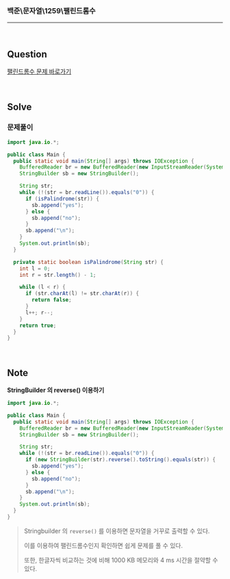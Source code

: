 ### 백준\문자열\1259\팰린드롬수

---

<br/>

## Question

[팰린드롬수 문제 바로가기](https://www.acmicpc.net/problem/1259)

<br/>

## Solve

### 문제풀이

```java
import java.io.*;

public class Main {
  public static void main(String[] args) throws IOException {
    BufferedReader br = new BufferedReader(new InputStreamReader(System.in));
    StringBuilder sb = new StringBuilder();

    String str;
    while (!(str = br.readLine()).equals("0")) {
      if (isPalindrome(str)) {
        sb.append("yes");
      } else {
        sb.append("no");
      }
      sb.append("\n");
    }
    System.out.println(sb);
  }

  private static boolean isPalindrome(String str) {
    int l = 0;
    int r = str.length() - 1;

    while (l < r) {
      if (str.charAt(l) != str.charAt(r)) {
        return false;
      }
      l++; r--;
    }
    return true;
  }
}
```

<br/>

## Note

**StringBuilder 의 reverse() 이용하기**

```java
import java.io.*;

public class Main {
  public static void main(String[] args) throws IOException {
    BufferedReader br = new BufferedReader(new InputStreamReader(System.in));
    StringBuilder sb = new StringBuilder();

    String str;
    while (!(str = br.readLine()).equals("0")) {
      if (new StringBuilder(str).reverse().toString().equals(str)) {
        sb.append("yes");
      } else {
        sb.append("no");
      }
      sb.append("\n");
    }
    System.out.println(sb);
  }
}
```

> Stringbuilder 의 `reverse()` 를 이용하면 문자열을 거꾸로 출력할 수 있다.
>
> 이를 이용하여 팰린드롬수인지 확인하면 쉽게 문제를 풀 수 있다.
>
> 또한, 한글자씩 비교하는 것에 비해 1000 KB 메모리와 4 ms 시간을 절약할 수 있다.
